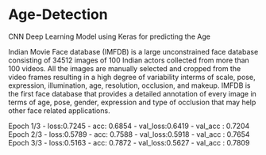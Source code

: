 # Age-Detection
CNN Deep Learning Model using Keras for predicting the Age


Indian Movie Face database (IMFDB) is a large unconstrained face database consisting of 34512 images of 100 Indian actors collected from more than 100 videos. All the images are manually selected and cropped from the video frames resulting in a high degree of variability interms of scale, pose, expression, illumination, age, resolution, occlusion, and makeup. IMFDB is the first face database that provides a detailed annotation of every image in terms of age, pose, gender, expression and type of occlusion that may help other face related applications. 

Epoch 1/3 - loss:0.7245 - acc: 0.6854 - val_loss:0.6419 - val_acc : 0.7204
Epoch 2/3 - loss:0.5789 - acc: 0.7588 - val_loss:0.5918 - val_acc : 0.7654
Epoch 3/3 - loss:0.5163 - acc: 0.7872 - val_loss:0.5627 - val_acc : 0.7809

